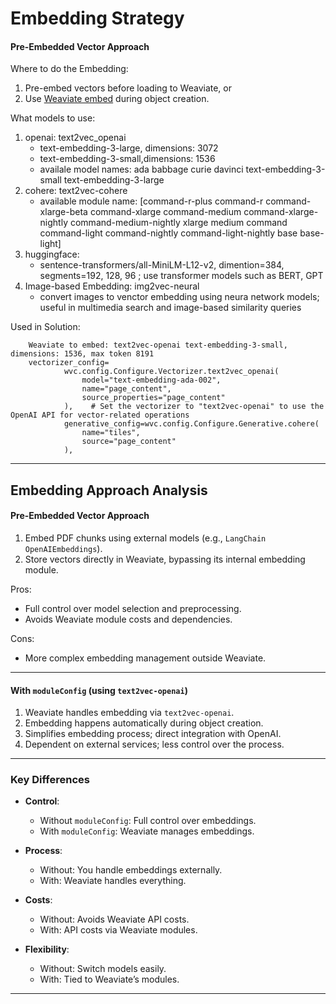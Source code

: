 
# Embedding Strategy

#### Pre-Embedded Vector Approach

Where to do the Embedding:
1. Pre-embed vectors before loading to Weaviate, or 
2. Use [Weaviate embed](https://weaviate.io/developers/weaviate/concepts/vector-quantization) during object creation. 

What models to use:
1. openai: text2vec_openai
    - text-embedding-3-large, dimensions: 3072 
    - text-embedding-3-small,dimensions: 1536 
    - availale model names: ada babbage curie davinci text-embedding-3-small text-embedding-3-large
2. cohere: text2vec-cohere
    - available module name: [command-r-plus command-r command-xlarge-beta command-xlarge command-medium command-xlarge-nightly command-medium-nightly xlarge medium command command-light command-nightly command-light-nightly base base-light]
3. huggingface: 
    - sentence-transformers/all-MiniLM-L12-v2, dimention=384, segments=192, 128, 96 ; use transformer models such as BERT, GPT
4. Image-based Embedding: img2vec-neural
    - convert images to venctor embedding using neura network models; useful in multimedia search and image-based similarity queries

Used in Solution: 
```
    Weaviate to embed: text2vec-openai text-embedding-3-small, dimensions: 1536, max token 8191
    vectorizer_config=
            wvc.config.Configure.Vectorizer.text2vec_openai(
                model="text-embedding-ada-002",
                name="page_content",
                source_properties="page_content"
            ),    # Set the vectorizer to "text2vec-openai" to use the OpenAI API for vector-related operations
            generative_config=wvc.config.Configure.Generative.cohere(
                name="tiles", 
                source="page_content"
            ),             
```


---

## Embedding Approach Analysis


#### Pre-Embedded Vector Approach

1. Embed PDF chunks using external models (e.g., `LangChain OpenAIEmbeddings`).  
2. Store vectors directly in Weaviate, bypassing its internal embedding module.

Pros:
- Full control over model selection and preprocessing.
- Avoids Weaviate module costs and dependencies.

Cons:
- More complex embedding management outside Weaviate.

---

#### With `moduleConfig` (using `text2vec-openai`)

1. Weaviate handles embedding via `text2vec-openai`.
2. Embedding happens automatically during object creation.
3. Simplifies embedding process; direct integration with OpenAI.
4. Dependent on external services; less control over the process.

---

### Key Differences

- **Control**:  
  - Without `moduleConfig`: Full control over embeddings.  
  - With `moduleConfig`: Weaviate manages embeddings.
  
- **Process**:  
  - Without: You handle embeddings externally.  
  - With: Weaviate handles everything.

- **Costs**:  
  - Without: Avoids Weaviate API costs.  
  - With: API costs via Weaviate modules.

- **Flexibility**:  
  - Without: Switch models easily.  
  - With: Tied to Weaviate’s modules.

---
